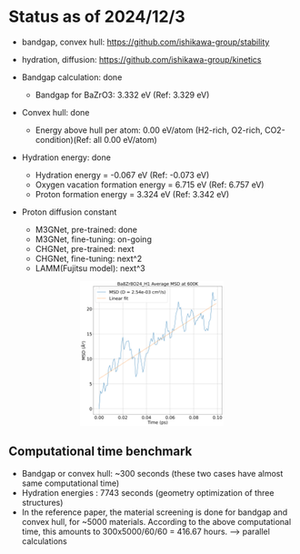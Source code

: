 
# Status as of 2024/12/3

* bandgap, convex hull: https://github.com/ishikawa-group/stability
* hydration, diffusion: https://github.com/ishikawa-group/kinetics

* Bandgap calculation: done
  + Bandgap for BaZrO3: 3.332 eV (Ref: 3.329 eV)

* Convex hull: done
  + Energy above hull per atom: 0.00 eV/atom (H2-rich, O2-rich,
    CO2-condition)(Ref: all 0.00 eV/atom)

* Hydration energy: done
  + Hydration energy = -0.067 eV (Ref: -0.073 eV)
  + Oxygen vacation formation energy = 6.715 eV (Ref: 6.757 eV)
  + Proton formation energy = 3.324 eV (Ref: 3.342 eV)

* Proton diffusion constant
  + M3GNet, pre-trained: done
  + M3GNet, fine-tuning: on-going
  + CHGNet, pre-trained: next
  + CHGNet, fine-tuning: next^2
  + LAMM(Fujitsu model): next^3
 
<div align="center">
  <img src="./average_msd_600K.png" width="50%">
</div>

## Computational time benchmark
* Bandgap or convex hull: ~300 seconds (these two cases have almost
   same computational time)
* Hydration energies : 7743 seconds (geometry optimization of three
   structures)
* In the reference paper, the material screening is done for bandgap and convex hull, for ~5000 materials.
  According to the above computational time, this amounts to 300x5000/60/60 = 416.67 hours. --> parallel calculations